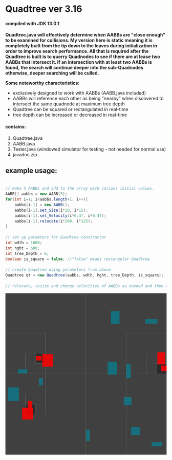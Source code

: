 # Quadtree ver 3.16

#### compiled with JDK 13.0.1

<b>Quadtree.java will effectively determine when AABBs are "close enough" to be examined for collisions. My version here is static meaning it is completely built from the tip down to the leaves during initialization in order to improve search performance. All that is required after the Quadtree is built is to querry Quadnodes to see if there are at lease two AABBs that intersect it. If an intersection with at least two AABBs is found, the search will continue deeper into the sub-Quadnodes otherwise, deeper searching will be culled.
    
Some noteworthy characteristics:</b>
- exclusively designed to work with AABBs (AABB.java included)
- AABBs will reference each other as being "nearby" when discovered to intersect the same quadnode at maximum tree depth
- Quadtree can be squared or rectangulated in real-time
- tree depth can be increased or decreased in real-time

#### contains: 
1. Quadtree.java
2. AABB.java
3. Tester.java (windowed simulator for testing - not needed for normal use)
4. javadoc.zip

## example usage:
```java

// make 5 AABBs and add to the array with various initial values.
AABB[] aabbs = new AABB[5];
for(int i=1; i<aabbs.length+1; i++){
    aabbs[i-1] = new AABB();
    aabbs[i-1].set_Size(i*20, i*15);
    aabbs[i-1].set_Velocity(i*0.3f, i*0.4f);
    aabbs[i-1].relocate(i*200, i*125);
}

// set up paramters for Quadtree constructor
int wdth = 1000;
int hght = 600;
int tree_Depth = 6;
boolean is_square = false; //"false" means rectangular Quadtree

// create Quadtree using parameters from above
Quadtree qt = new Quadtree(aabbs, wdth, hght, tree_Depth, is_square);

// relocate, resize and change velocities of AABBs as needed and then call qt.update();
```
![Qt simulator](https://github.com/The-AJF/Images/blob/master/qt.png)
